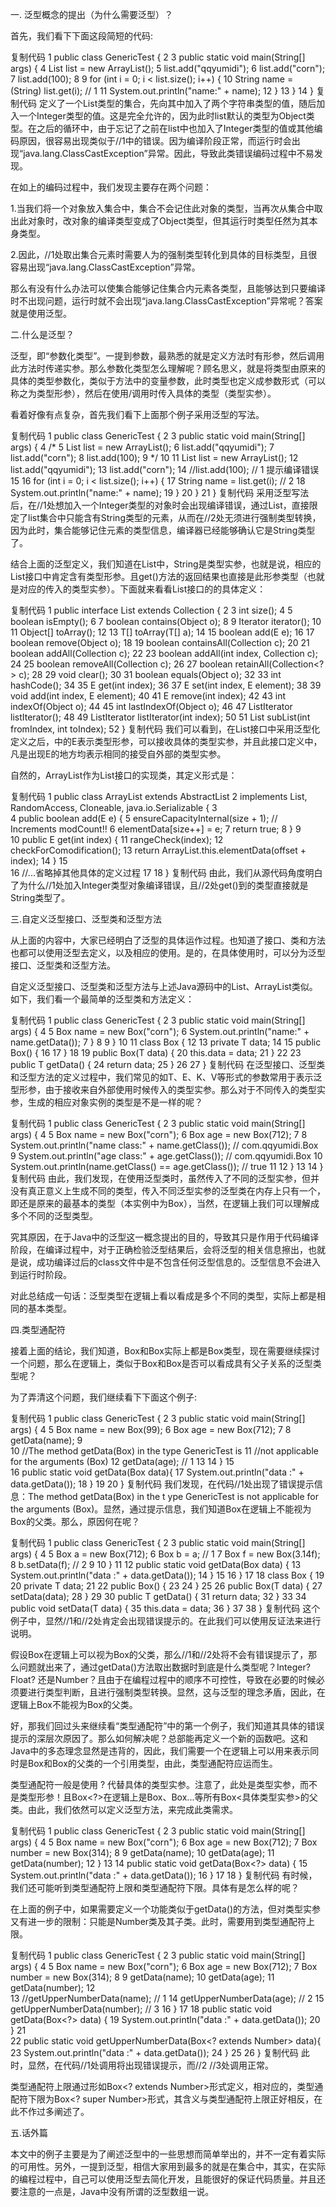 一. 泛型概念的提出（为什么需要泛型）？

首先，我们看下下面这段简短的代码:

复制代码
 1 public class GenericTest {
 2 
 3     public static void main(String[] args) {
 4         List list = new ArrayList();
 5         list.add("qqyumidi");
 6         list.add("corn");
 7         list.add(100);
 8 
 9         for (int i = 0; i < list.size(); i++) {
10             String name = (String) list.get(i); // 1
11             System.out.println("name:" + name);
12         }
13     }
14 }
复制代码
定义了一个List类型的集合，先向其中加入了两个字符串类型的值，随后加入一个Integer类型的值。这是完全允许的，因为此时list默认的类型为Object类型。在之后的循环中，由于忘记了之前在list中也加入了Integer类型的值或其他编码原因，很容易出现类似于//1中的错误。因为编译阶段正常，而运行时会出现“java.lang.ClassCastException”异常。因此，导致此类错误编码过程中不易发现。

 在如上的编码过程中，我们发现主要存在两个问题：

1.当我们将一个对象放入集合中，集合不会记住此对象的类型，当再次从集合中取出此对象时，改对象的编译类型变成了Object类型，但其运行时类型任然为其本身类型。

2.因此，//1处取出集合元素时需要人为的强制类型转化到具体的目标类型，且很容易出现“java.lang.ClassCastException”异常。

那么有没有什么办法可以使集合能够记住集合内元素各类型，且能够达到只要编译时不出现问题，运行时就不会出现“java.lang.ClassCastException”异常呢？答案就是使用泛型。

 

二.什么是泛型？

泛型，即“参数化类型”。一提到参数，最熟悉的就是定义方法时有形参，然后调用此方法时传递实参。那么参数化类型怎么理解呢？顾名思义，就是将类型由原来的具体的类型参数化，类似于方法中的变量参数，此时类型也定义成参数形式（可以称之为类型形参），然后在使用/调用时传入具体的类型（类型实参）。

 看着好像有点复杂，首先我们看下上面那个例子采用泛型的写法。

复制代码
 1 public class GenericTest {
 2 
 3     public static void main(String[] args) {
 4         /*
 5         List list = new ArrayList();
 6         list.add("qqyumidi");
 7         list.add("corn");
 8         list.add(100);
 9         */
10 
11         List<String> list = new ArrayList<String>();
12         list.add("qqyumidi");
13         list.add("corn");
14         //list.add(100);   // 1  提示编译错误
15 
16         for (int i = 0; i < list.size(); i++) {
17             String name = list.get(i); // 2
18             System.out.println("name:" + name);
19         }
20     }
21 }
复制代码
采用泛型写法后，在//1处想加入一个Integer类型的对象时会出现编译错误，通过List<String>，直接限定了list集合中只能含有String类型的元素，从而在//2处无须进行强制类型转换，因为此时，集合能够记住元素的类型信息，编译器已经能够确认它是String类型了。

结合上面的泛型定义，我们知道在List<String>中，String是类型实参，也就是说，相应的List接口中肯定含有类型形参。且get()方法的返回结果也直接是此形参类型（也就是对应的传入的类型实参）。下面就来看看List接口的的具体定义：

复制代码
 1 public interface List<E> extends Collection<E> {
 2 
 3     int size();
 4 
 5     boolean isEmpty();
 6 
 7     boolean contains(Object o);
 8 
 9     Iterator<E> iterator();
10 
11     Object[] toArray();
12 
13     <T> T[] toArray(T[] a);
14 
15     boolean add(E e);
16 
17     boolean remove(Object o);
18 
19     boolean containsAll(Collection<?> c);
20 
21     boolean addAll(Collection<? extends E> c);
22 
23     boolean addAll(int index, Collection<? extends E> c);
24 
25     boolean removeAll(Collection<?> c);
26 
27     boolean retainAll(Collection<?> c);
28 
29     void clear();
30 
31     boolean equals(Object o);
32 
33     int hashCode();
34 
35     E get(int index);
36 
37     E set(int index, E element);
38 
39     void add(int index, E element);
40 
41     E remove(int index);
42 
43     int indexOf(Object o);
44 
45     int lastIndexOf(Object o);
46 
47     ListIterator<E> listIterator();
48 
49     ListIterator<E> listIterator(int index);
50 
51     List<E> subList(int fromIndex, int toIndex);
52 }
复制代码
我们可以看到，在List接口中采用泛型化定义之后，<E>中的E表示类型形参，可以接收具体的类型实参，并且此接口定义中，凡是出现E的地方均表示相同的接受自外部的类型实参。

自然的，ArrayList作为List接口的实现类，其定义形式是：

复制代码
 1 public class ArrayList<E> extends AbstractList<E> 
 2         implements List<E>, RandomAccess, Cloneable, java.io.Serializable {
 3     
 4     public boolean add(E e) {
 5         ensureCapacityInternal(size + 1);  // Increments modCount!!
 6         elementData[size++] = e;
 7         return true;
 8     }
 9     
10     public E get(int index) {
11         rangeCheck(index);
12         checkForComodification();
13         return ArrayList.this.elementData(offset + index);
14     }
15     
16     //...省略掉其他具体的定义过程
17 
18 }
复制代码
由此，我们从源代码角度明白了为什么//1处加入Integer类型对象编译错误，且//2处get()到的类型直接就是String类型了。

 

三.自定义泛型接口、泛型类和泛型方法

从上面的内容中，大家已经明白了泛型的具体运作过程。也知道了接口、类和方法也都可以使用泛型去定义，以及相应的使用。是的，在具体使用时，可以分为泛型接口、泛型类和泛型方法。

自定义泛型接口、泛型类和泛型方法与上述Java源码中的List、ArrayList类似。如下，我们看一个最简单的泛型类和方法定义：

复制代码
 1 public class GenericTest {
 2 
 3     public static void main(String[] args) {
 4 
 5         Box<String> name = new Box<String>("corn");
 6         System.out.println("name:" + name.getData());
 7     }
 8 
 9 }
10 
11 class Box<T> {
12 
13     private T data;
14 
15     public Box() {
16 
17     }
18 
19     public Box(T data) {
20         this.data = data;
21     }
22 
23     public T getData() {
24         return data;
25     }
26 
27 } 
复制代码
在泛型接口、泛型类和泛型方法的定义过程中，我们常见的如T、E、K、V等形式的参数常用于表示泛型形参，由于接收来自外部使用时候传入的类型实参。那么对于不同传入的类型实参，生成的相应对象实例的类型是不是一样的呢？

复制代码
 1 public class GenericTest {
 2 
 3     public static void main(String[] args) {
 4 
 5         Box<String> name = new Box<String>("corn");
 6         Box<Integer> age = new Box<Integer>(712);
 7 
 8         System.out.println("name class:" + name.getClass());      // com.qqyumidi.Box
 9         System.out.println("age class:" + age.getClass());        // com.qqyumidi.Box
10         System.out.println(name.getClass() == age.getClass());    // true
11 
12     }
13 
14 }
复制代码
由此，我们发现，在使用泛型类时，虽然传入了不同的泛型实参，但并没有真正意义上生成不同的类型，传入不同泛型实参的泛型类在内存上只有一个，即还是原来的最基本的类型（本实例中为Box），当然，在逻辑上我们可以理解成多个不同的泛型类型。

究其原因，在于Java中的泛型这一概念提出的目的，导致其只是作用于代码编译阶段，在编译过程中，对于正确检验泛型结果后，会将泛型的相关信息擦出，也就是说，成功编译过后的class文件中是不包含任何泛型信息的。泛型信息不会进入到运行时阶段。

对此总结成一句话：泛型类型在逻辑上看以看成是多个不同的类型，实际上都是相同的基本类型。

 

四.类型通配符

接着上面的结论，我们知道，Box<Number>和Box<Integer>实际上都是Box类型，现在需要继续探讨一个问题，那么在逻辑上，类似于Box<Number>和Box<Integer>是否可以看成具有父子关系的泛型类型呢？

为了弄清这个问题，我们继续看下下面这个例子:

复制代码
 1 public class GenericTest {
 2 
 3     public static void main(String[] args) {
 4 
 5         Box<Number> name = new Box<Number>(99);
 6         Box<Integer> age = new Box<Integer>(712);
 7 
 8         getData(name);
 9         
10         //The method getData(Box<Number>) in the type GenericTest is 
11         //not applicable for the arguments (Box<Integer>)
12         getData(age);   // 1
13 
14     }
15     
16     public static void getData(Box<Number> data){
17         System.out.println("data :" + data.getData());
18     }
19 
20 }
复制代码
我们发现，在代码//1处出现了错误提示信息：The method getData(Box<Number>) in the t ype GenericTest is not applicable for the arguments (Box<Integer>)。显然，通过提示信息，我们知道Box<Number>在逻辑上不能视为Box<Integer>的父类。那么，原因何在呢？

复制代码
 1 public class GenericTest {
 2 
 3     public static void main(String[] args) {
 4 
 5         Box<Integer> a = new Box<Integer>(712);
 6         Box<Number> b = a;  // 1
 7         Box<Float> f = new Box<Float>(3.14f);
 8         b.setData(f);        // 2
 9 
10     }
11 
12     public static void getData(Box<Number> data) {
13         System.out.println("data :" + data.getData());
14     }
15 
16 }
17 
18 class Box<T> {
19 
20     private T data;
21 
22     public Box() {
23 
24     }
25 
26     public Box(T data) {
27         setData(data);
28     }
29 
30     public T getData() {
31         return data;
32     }
33 
34     public void setData(T data) {
35         this.data = data;
36     }
37 
38 }
复制代码
这个例子中，显然//1和//2处肯定会出现错误提示的。在此我们可以使用反证法来进行说明。

假设Box<Number>在逻辑上可以视为Box<Integer>的父类，那么//1和//2处将不会有错误提示了，那么问题就出来了，通过getData()方法取出数据时到底是什么类型呢？Integer? Float? 还是Number？且由于在编程过程中的顺序不可控性，导致在必要的时候必须要进行类型判断，且进行强制类型转换。显然，这与泛型的理念矛盾，因此，在逻辑上Box<Number>不能视为Box<Integer>的父类。

好，那我们回过头来继续看“类型通配符”中的第一个例子，我们知道其具体的错误提示的深层次原因了。那么如何解决呢？总部能再定义一个新的函数吧。这和Java中的多态理念显然是违背的，因此，我们需要一个在逻辑上可以用来表示同时是Box<Integer>和Box<Number>的父类的一个引用类型，由此，类型通配符应运而生。

类型通配符一般是使用 ? 代替具体的类型实参。注意了，此处是类型实参，而不是类型形参！且Box<?>在逻辑上是Box<Integer>、Box<Number>...等所有Box<具体类型实参>的父类。由此，我们依然可以定义泛型方法，来完成此类需求。

复制代码
 1 public class GenericTest {
 2 
 3     public static void main(String[] args) {
 4 
 5         Box<String> name = new Box<String>("corn");
 6         Box<Integer> age = new Box<Integer>(712);
 7         Box<Number> number = new Box<Number>(314);
 8 
 9         getData(name);
10         getData(age);
11         getData(number);
12     }
13 
14     public static void getData(Box<?> data) {
15         System.out.println("data :" + data.getData());
16     }
17 
18 }
复制代码
有时候，我们还可能听到类型通配符上限和类型通配符下限。具体有是怎么样的呢？

在上面的例子中，如果需要定义一个功能类似于getData()的方法，但对类型实参又有进一步的限制：只能是Number类及其子类。此时，需要用到类型通配符上限。

复制代码
 1 public class GenericTest {
 2 
 3     public static void main(String[] args) {
 4 
 5         Box<String> name = new Box<String>("corn");
 6         Box<Integer> age = new Box<Integer>(712);
 7         Box<Number> number = new Box<Number>(314);
 8 
 9         getData(name);
10         getData(age);
11         getData(number);
12         
13         //getUpperNumberData(name); // 1
14         getUpperNumberData(age);    // 2
15         getUpperNumberData(number); // 3
16     }
17 
18     public static void getData(Box<?> data) {
19         System.out.println("data :" + data.getData());
20     }
21     
22     public static void getUpperNumberData(Box<? extends Number> data){
23         System.out.println("data :" + data.getData());
24     }
25 
26 }
复制代码
此时，显然，在代码//1处调用将出现错误提示，而//2 //3处调用正常。

类型通配符上限通过形如Box<? extends Number>形式定义，相对应的，类型通配符下限为Box<? super Number>形式，其含义与类型通配符上限正好相反，在此不作过多阐述了。

 

五.话外篇

本文中的例子主要是为了阐述泛型中的一些思想而简单举出的，并不一定有着实际的可用性。另外，一提到泛型，相信大家用到最多的就是在集合中，其实，在实际的编程过程中，自己可以使用泛型去简化开发，且能很好的保证代码质量。并且还要注意的一点是，Java中没有所谓的泛型数组一说。
